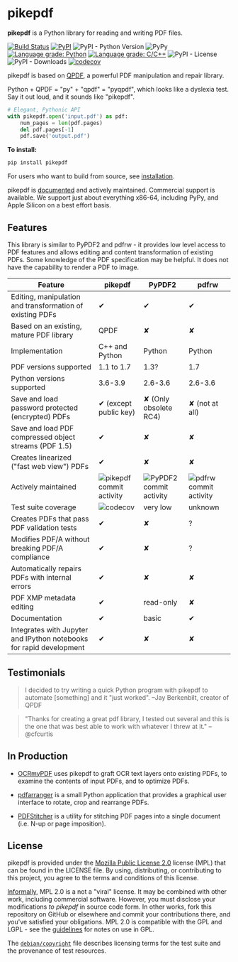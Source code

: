 <!-- SPDX-FileCopyrightText: 2021 James R. Barlow <james@purplerock.ca> -->
<!-- SPDX-License-Identifier: CC-BY-SA-4.0 -->

pikepdf
=======

**pikepdf** is a Python library for reading and writing PDF files.

[![Build Status](https://github.com/pikepdf/pikepdf/actions/workflows/build_wheels.yml/badge.svg)](https://github.com/pikepdf/pikepdf/actions/workflows/build_wheels.yml) [![PyPI](https://img.shields.io/pypi/v/pikepdf.svg)](https://pypi.org/project/pikepdf/) ![PyPI - Python Version](https://img.shields.io/pypi/pyversions/pikepdf) ![PyPy](https://img.shields.io/badge/PyPy-3.6%20%7c%203.7-blue) [![Language grade: Python](https://img.shields.io/lgtm/grade/python/g/pikepdf/pikepdf.svg?logo=lgtm&logoWidth=18)](https://lgtm.com/projects/g/pikepdf/pikepdf/context:python) [![Language grade: C/C++](https://img.shields.io/lgtm/grade/cpp/g/pikepdf/pikepdf.svg?logo=lgtm&logoWidth=18)](https://lgtm.com/projects/g/pikepdf/pikepdf/context:cpp) ![PyPI - License](https://img.shields.io/pypi/l/pikepdf) ![PyPI - Downloads](https://img.shields.io/pypi/dm/pikepdf)  [![codecov](https://codecov.io/gh/pikepdf/pikepdf/branch/master/graph/badge.svg?token=8FJ755317J)](https://codecov.io/gh/pikepdf/pikepdf)

pikepdf is based on [QPDF](https://github.com/qpdf/qpdf), a powerful PDF manipulation and repair library.

Python + QPDF = "py" + "qpdf" = "pyqpdf", which looks like a dyslexia test. Say it out loud, and it sounds like "pikepdf".

```python
# Elegant, Pythonic API
with pikepdf.open('input.pdf') as pdf:
    num_pages = len(pdf.pages)
    del pdf.pages[-1]
    pdf.save('output.pdf')
```

**To install:**

```bash
pip install pikepdf
```

For users who want to build from source, see [installation](https://pikepdf.readthedocs.io/en/latest/index.html).

pikepdf is [documented](https://pikepdf.readthedocs.io/en/latest/index.html) and actively maintained. Commercial support is available. We support just about everything
x86-64, including PyPy, and Apple Silicon on a best effort basis.

Features
--------

This library is similar to PyPDF2 and pdfrw - it provides low level access to PDF features and allows editing and content transformation of existing PDFs. Some knowledge of the PDF specification may be helpful. It does not have the capability to render a PDF to image.

| **Feature**                                                         | **pikepdf**                                 | **PyPDF2**                                | **pdfrw**                               |
| ------------------------------------------------------------------- | ------------------------------------------- | ----------------------------------------- | --------------------------------------- |
| Editing, manipulation and transformation of existing PDFs           | ✔                                           | ✔                                         | ✔                                       |
| Based on an existing, mature PDF library                            | QPDF                                        | ✘                                         | ✘                                       |
| Implementation                                                      | C++ and Python                              | Python                                    | Python                                  |
| PDF versions supported                                              | 1.1 to 1.7                                  | 1.3?                                      | 1.7                                     |
| Python versions supported                                           | 3.6-3.9                                     | 2.6-3.6                                   | 2.6-3.6                                 |
| Save and load password protected (encrypted) PDFs                   | ✔ (except public key)                       | ✘ (Only obsolete RC4)                     | ✘ (not at all)                          |
| Save and load PDF compressed object streams (PDF 1.5)               | ✔                                           | ✘                                         | ✘                                       |
| Creates linearized ("fast web view") PDFs                           | ✔                                           | ✘                                         | ✘                                       |
| Actively maintained                                                 | ![pikepdf commit activity][pikepdf-commits] | ![PyPDF2 commit activity][pypdf2-commits] | ![pdfrw commit activity][pdfrw-commits] |
| Test suite coverage                                                 | ![codecov][codecov]                         | very low                                  | unknown                                 |
| Creates PDFs that pass PDF validation tests                         | ✔                                           | ✘                                         | ?                                       |
| Modifies PDF/A without breaking PDF/A compliance                    | ✔                                           | ✘                                         | ?                                       |
| Automatically repairs PDFs with internal errors                     | ✔                                           | ✘                                         | ✘                                       |
| PDF XMP metadata editing                                            | ✔                                           | read-only                                 | ✘                                       |
| Documentation                                                       | ✔                                           | basic                                     | ✔                                       |
| Integrates with Jupyter and IPython notebooks for rapid development | ✔                                           | ✘                                         | ✘                                       |


[pikepdf-commits]: https://img.shields.io/github/commit-activity/y/pikepdf/pikepdf.svg

[pypdf2-commits]: https://img.shields.io/github/commit-activity/y/mstamy2/PyPDF2.svg

[pdfrw-commits]: https://img.shields.io/github/commit-activity/y/pmaupin/pdfrw.svg

[codecov]: https://codecov.io/gh/pikepdf/pikepdf/branch/master/graph/badge.svg?token=8FJ755317J

Testimonials
------------

> I decided to try writing a quick Python program with pikepdf to automate [something] and it "just worked". –Jay Berkenbilt, creator of QPDF

> "Thanks for creating a great pdf library, I tested out several and this is the one that was best able to work with whatever I threw at it." –@cfcurtis

In Production
-------------

* [OCRmyPDF](https://github.com/jbarlow83/OCRmyPDF) uses pikepdf to graft OCR text layers onto existing PDFs, to examine the contents of input PDFs, and to optimize PDFs.

* [pdfarranger](https://github.com/jeromerobert/pdfarranger) is a small Python application that provides a graphical user interface to rotate, crop and rearrange PDFs.

* [PDFStitcher](https://github.com/cfcurtis/sewingutils) is a utility for stitching PDF pages into a single document (i.e. N-up or page imposition).

License
-------

pikepdf is provided under the [Mozilla Public License 2.0](https://www.mozilla.org/en-US/MPL/2.0/) license (MPL) that can be found in the LICENSE file. By using, distributing, or contributing to this project, you agree to the terms and conditions of this license.

[Informally](https://www.mozilla.org/en-US/MPL/2.0/FAQ/), MPL 2.0 is a not a "viral" license. It may be combined with other work, including commercial software. However, you must disclose your modifications *to pikepdf* in source code form. In other works, fork this repository on GitHub or elsewhere and commit your contributions there, and you've satisfied your obligations. MPL 2.0 is compatible with the GPL and LGPL - see the [guidelines](https://www.mozilla.org/en-US/MPL/2.0/combining-mpl-and-gpl/) for notes on use in GPL.

The [`debian/copyright`](/debian/copyright) file describes licensing terms for the test suite and the provenance of test resources.
